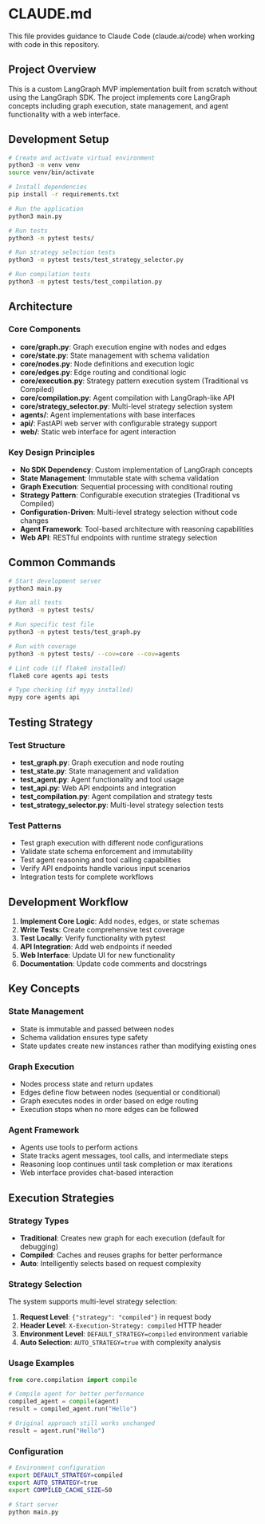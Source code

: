 # CLAUDE.md

This file provides guidance to Claude Code (claude.ai/code) when working with code in this repository.

## Project Overview

This is a custom LangGraph MVP implementation built from scratch without using the LangGraph SDK. The project implements core LangGraph concepts including graph execution, state management, and agent functionality with a web interface.

## Development Setup

```bash
# Create and activate virtual environment
python3 -m venv venv
source venv/bin/activate

# Install dependencies
pip install -r requirements.txt

# Run the application
python3 main.py

# Run tests
python3 -m pytest tests/

# Run strategy selection tests
python3 -m pytest tests/test_strategy_selector.py

# Run compilation tests  
python3 -m pytest tests/test_compilation.py
```

## Architecture

### Core Components
- **core/graph.py**: Graph execution engine with nodes and edges
- **core/state.py**: State management with schema validation
- **core/nodes.py**: Node definitions and execution logic
- **core/edges.py**: Edge routing and conditional logic
- **core/execution.py**: Strategy pattern execution system (Traditional vs Compiled)
- **core/compilation.py**: Agent compilation with LangGraph-like API
- **core/strategy_selector.py**: Multi-level strategy selection system
- **agents/**: Agent implementations with base interfaces
- **api/**: FastAPI web server with configurable strategy support
- **web/**: Static web interface for agent interaction

### Key Design Principles
- **No SDK Dependency**: Custom implementation of LangGraph concepts
- **State Management**: Immutable state with schema validation
- **Graph Execution**: Sequential processing with conditional routing
- **Strategy Pattern**: Configurable execution strategies (Traditional vs Compiled)
- **Configuration-Driven**: Multi-level strategy selection without code changes
- **Agent Framework**: Tool-based architecture with reasoning capabilities
- **Web API**: RESTful endpoints with runtime strategy selection

## Common Commands

```bash
# Start development server
python3 main.py

# Run all tests
python3 -m pytest tests/

# Run specific test file
python3 -m pytest tests/test_graph.py

# Run with coverage
python3 -m pytest tests/ --cov=core --cov=agents

# Lint code (if flake8 installed)
flake8 core agents api tests

# Type checking (if mypy installed)
mypy core agents api
```

## Testing Strategy

### Test Structure
- **test_graph.py**: Graph execution and node routing
- **test_state.py**: State management and validation
- **test_agent.py**: Agent functionality and tool usage
- **test_api.py**: Web API endpoints and integration
- **test_compilation.py**: Agent compilation and strategy tests
- **test_strategy_selector.py**: Multi-level strategy selection tests

### Test Patterns
- Test graph execution with different node configurations
- Validate state schema enforcement and immutability
- Test agent reasoning and tool calling capabilities
- Verify API endpoints handle various input scenarios
- Integration tests for complete workflows

## Development Workflow

1. **Implement Core Logic**: Add nodes, edges, or state schemas
2. **Write Tests**: Create comprehensive test coverage
3. **Test Locally**: Verify functionality with pytest
4. **API Integration**: Add web endpoints if needed
5. **Web Interface**: Update UI for new functionality
6. **Documentation**: Update code comments and docstrings

## Key Concepts

### State Management
- State is immutable and passed between nodes
- Schema validation ensures type safety
- State updates create new instances rather than modifying existing ones

### Graph Execution
- Nodes process state and return updates
- Edges define flow between nodes (sequential or conditional)
- Graph executes nodes in order based on edge routing
- Execution stops when no more edges can be followed

### Agent Framework
- Agents use tools to perform actions
- State tracks agent messages, tool calls, and intermediate steps
- Reasoning loop continues until task completion or max iterations
- Web interface provides chat-based interaction

## Execution Strategies

### Strategy Types
- **Traditional**: Creates new graph for each execution (default for debugging)
- **Compiled**: Caches and reuses graphs for better performance
- **Auto**: Intelligently selects based on request complexity

### Strategy Selection
The system supports multi-level strategy selection:
1. **Request Level**: `{"strategy": "compiled"}` in request body
2. **Header Level**: `X-Execution-Strategy: compiled` HTTP header
3. **Environment Level**: `DEFAULT_STRATEGY=compiled` environment variable
4. **Auto Selection**: `AUTO_STRATEGY=true` with complexity analysis

### Usage Examples
```python
from core.compilation import compile

# Compile agent for better performance
compiled_agent = compile(agent)
result = compiled_agent.run("Hello")

# Original approach still works unchanged
result = agent.run("Hello")
```

### Configuration
```bash
# Environment configuration
export DEFAULT_STRATEGY=compiled
export AUTO_STRATEGY=true
export COMPILED_CACHE_SIZE=50

# Start server
python main.py
```